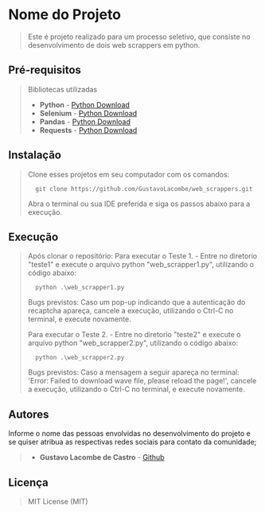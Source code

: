 # Nome do Projeto

> Este é projeto realizado para um processo seletivo, que consiste no desenvolvimento de dois web scrappers em python. 

## Pré-requisitos
> Bibliotecas utilizadas 
>
> - **Python** - [Python Download](https://www.python.org/downloads/)
> - **Selenium** - [Python Download](https://www.selenium.dev/downloads/)
> - **Pandas**  - [Python Download](https://pandas.pydata.org/)
> - **Requests** - [Python Download](https://pypi.org/project/requests/)


## Instalação

> Clone esses projetos em seu computador com os comandos:
> ```
> 	git clone https://github.com/GustavoLacombe/web_scrappers.git
> ```
> Abra o terminal ou sua IDE preferida e siga os passos abaixo para a execução.
>

## Execução

> Após clonar o repositório:
> Para executar o Teste 1. - 
>   Entre no diretorio "teste1" e execute o arquivo python "web_scrapper1.py", utilizando o código abaixo:
> ```
> 	python .\web_scrapper1.py
> ```
>
> Bugs previstos:   Caso um pop-up indicando que a autenticação do recaptcha apareça, cancele a execução, utilizando o Ctrl-C no terminal, e execute novamente.
>
>
> Para executar o Teste 2. - 
>   Entre no diretorio "teste2" e execute o arquivo python "web_scrapper2.py", utilizando o código abaixo:
> ```
> 	python .\web_scrapper2.py
> ```
>
> Bugs previstos:   Caso a mensagem a seguir apareça no terminal: 'Error: Failed to download wave file, please reload the page!', cancele a execução, utilizando o Ctrl-C no terminal, e execute novamente.
>
## Autores

Informe o nome das pessoas envolvidas no desenvolvimento do projeto e se quiser atribua as respectivas redes sociais para contato da comunidade;

> - **Gustavo Lacombe de Castro** - [Github](https://github.com/GustavoLacombe)


## Licença 

> MIT License (MIT)
